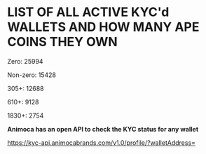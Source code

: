 # LIST OF ALL ACTIVE KYC'd WALLETS AND HOW MANY APE COINS THEY OWN

Zero: 25994

Non-zero: 15428

305+: 12688

610+: 9128

1830+: 2754

**Animoca has an open API to check the KYC status for any wallet**

https://kyc-api.animocabrands.com/v1.0/profile/?walletAddress=